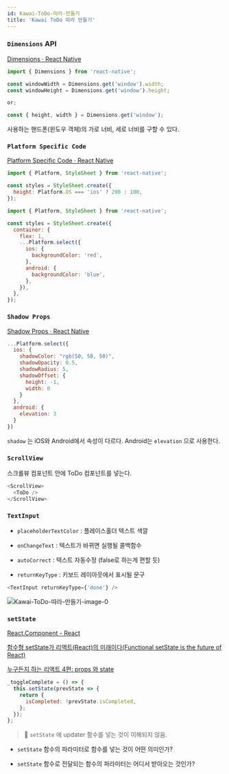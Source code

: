 ```yaml
---
id: Kawai-ToDo-따라-만들기
title: 'Kawai ToDo 따라 만들기'
---
```


### `Dimensions` API

[Dimensions · React Native](https://reactnative.dev/docs/dimensions)

```javascript
import { Dimensions } from 'react-native';
```

```javascript
const windowWidth = Dimensions.get('window').width;
const windowHeight = Dimensions.get('window').height;

or;

const { height, width } = Dimensions.get('window');
```

사용하는 핸드폰(윈도우 객체)의 가로 너비, 세로 너비를 구할 수 있다.

### `Platform Specific Code`

[Platform Specific Code · React Native](https://reactnative.dev/docs/platform-specific-code)

```javascript
import { Platform, StyleSheet } from 'react-native';

const styles = StyleSheet.create({
  height: Platform.OS === 'ios' ? 200 : 100,
});
```

```javascript
import { Platform, StyleSheet } from 'react-native';

const styles = StyleSheet.create({
  container: {
    flex: 1,
    ...Platform.select({
      ios: {
        backgroundColor: 'red',
      },
      android: {
        backgroundColor: 'blue',
      },
    }),
  },
});
```

### `Shadow Props`

[Shadow Props · React Native](https://reactnative.dev/docs/shadow-props)

```javascript
...Platform.select({
  ios: {
    shadowColor: "rgb(50, 50, 50)",
    shadowOpacity: 0.5,
    shadowRadius: 5,
    shadowOffset: {
      height: -1,
      width: 0
    }
  },
  android: {
    elevation: 3
  }
})
```

`shadow` 는 iOS와 Android에서 속성이 다르다. Android는 `elevation` 으로 사용한다.

### `ScrollView`

스크롤뷰 컴포넌트 안에 ToDo 컴포넌트를 넣는다.

```javascript
<ScrollView>
  <ToDo />
</ScrollView>
```

### `TextInput`

- `placeholderTextColor` : 플레이스홀더 텍스트 색깔

- `onChangeText` : 텍스트가 바뀌면 실행될 콜백함수

- `autoCorrect` : 텍스트 자동수정 (false로 하는게 편할 듯)

- `returnKeyType` : 키보드 레이아웃에서 표시될 문구

```javascript
<TextInput returnKeyType={'done'} />
```

![Kawai-ToDo-따라-만들기-image-0](images/Kawai-ToDo-따라-만들기-image-0.png)

### `setState`

[React.Component - React](https://ko.reactjs.org/docs/react-component.html#setstate)

[함수형 setState가 리액트(React)의 미래이다(Functional setState is the future of React)](https://www.vobour.com/%ED%95%A8%EC%88%98%ED%98%95-setstate%EA%B0%80-%EB%A6%AC%EC%95%A1%ED%8A%B8-react-%EC%9D%98-%EB%AF%B8%EB%9E%98%EC%9D%B4%EB%8B%A4-functiona)

[누구든지 하는 리액트 4편: props 와 state](https://velopert.com/3629)

```javascript
_toggleComplete = () => {
  this.setState(prevState => {
    return {
      isCompleted: !prevState.isCompleted,
    };
  });
};
```

> 📌 `setState` 에 updater 함수를 넣는 것이 이해되지 않음.

- `setState` 함수의 파라미터로 함수를 넣는 것이 어떤 의미인가?

- `setState` 함수로 전달되는 함수의 파라미터는 어디서 받아오는 것인가?

<br/>
